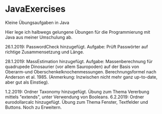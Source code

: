 # JavaExercises
Kleine Übungsaufgaben in Java

Hier lege ich halbwegs gelungene Übungen für die Programmierung mit Java aus meiner Umschulung ab.

26.1.2019: PasswordCheck hinzugefügt. Aufgabe: Prüft Passwörter auf richtige Zusammensetzung und Länge.

28.1.2019: MassEstimation hinzugefügt. Aufgabe: Massenberechnung für quadrupede Dinosaurier (vor allem Sauropoden)
auf der Basis von Oberarm-und Oberschenkelknochenmessungen. Berechnungsformel nach Anderson et al. 1985. 
(Anmerkung: Inzwischen nicht mehr ganz up-to-date, aber gut als Einstieg).

1.2.2019: Ordner Taxonomy hinzugefügt. Übung zum Thema Vererbung mittels "extends", unter Verwendung von Booleans.
6.2.2019: Ordner eurodollarcalc hinzugefügt. Übung zum Thema Fenster, Textfelder und Buttons. Noch zu Erweitern.

